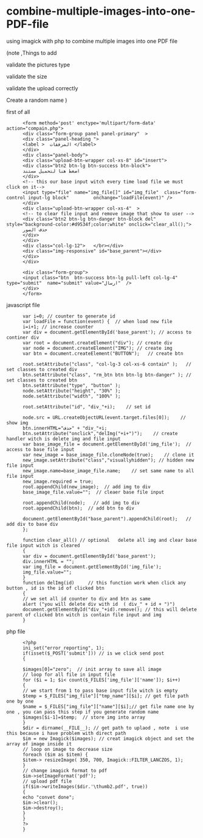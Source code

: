  # combine-multiple-images-into-one-PDF-file
 using imagick with php  to combine multiple images into one PDF file 

 (note ,Things to add

 validate the pictures type

 validate the size

 validate the upload correctly

 Create a random name
 )

  first of all 

          <form method='post' enctype='multipart/form-data' action="compain.php">		
          <div class="form-group panel panel-primary"  > 
          <div class="panel-heading ">
          <label >  المرفقات </label>
          </div>
          <div class="panel-body">
          <div class="upload-btn-wrapper col-xs-8" id="insert">
          <div class="btn2 btn-lg btn-success btn-block">
          اضغط هنا لتحميل مستند
          </div>
          <!-- this our base input witch every time load file we must click on it-->
          <input type="file" name="img_file[]" id="img_file"  class="form-control input-lg block"         onchange="loadFile(event)" />
          </div>
          <div class="upload-btn-wrapper col-xs-4"  >
          <!-- to clear file input and remove image that show to user -->
          <div class="btn2 btn-lg btn-danger btn-block del" style="background-color:#d9534f;color:white" onclick="clear_all();">
          حذف الصور
          </div>
          </div>
          <div class="col-lg-12">	</br></div>
          <div class="img-responsive" id="base_parent"></div>
          </div>
          </div>

          <div class="form-group"> 
          <input class="btn  btn-success btn-lg pull-left col-lg-4"  type="submit"  name="submit" value="ارسال"  /> 
          </div>
          </form>


javascript file

          var i=0; // counter to generate id 
          var loadFile = function(event) {  // when load new file
          i=i+1; // increase counter
          var div = document.getElementById('base_parent'); // access to continer div
          var root = document.createElement("div"); // create div
          var node = document.createElement("IMG"); // create img
          var btn = document.createElement("BUTTON");   // create btn

          root.setAttribute("class", "col-lg-3 col-xs-6 contain" );   // set classes to created div
          btn.setAttribute("class", "rm_btn btn btn-lg btn-danger" ); // set classes to created btn
          btn.setAttribute("type", "button" );
          node.setAttribute("height", "30%" );
          node.setAttribute("width", "100%" );

          root.setAttribute("id", "div_"+i);    // set id

          node.src = URL.createObjectURL(event.target.files[0]);    // show img
          btn.innerHTML="حذف" + "div_"+i;   
          btn.setAttribute("onclick","delImg("+i+")");    // create handler witch is delete img and file input 
          var base_image_file = document.getElementById('img_file');  // access to base file input
          var new_image = base_image_file.cloneNode(true);    // clone it
          new_image.setAttribute("class","visuallyhidden"); // hidden new file input
          new_image.name=base_image_file.name;    // set same name to all file input
          new_image.required = true;    
          root.appendChild(new_image);  // add img to div
          base_image_file.value="";  // cleaer base file input

          root.appendChild(node);   // add img to div
          root.appendChild(btn);  // add btn to div

          document.getElementById("base_parent").appendChild(root);   // add div to base div
          };

          function clear_all() // optional   delete all img and clear base file input witch is cleared 
          {
          var div = document.getElementById('base_parent');
          div.innerHTML = "";
          var img_file = document.getElementById('img_file');
          img_file.value="";
          }
          function delImg(id)     // this function work when click any button , id is the id of clicked btn
          {
          // we set all id counter to div and btn as same 
          alert ("you will delete div with id  ( div_" + id + ")")
          document.getElementById("div_"+id).remove(); // this will delete parent of clicked btn witch is contain file input and img 
          }

php file

          <?php
          ini_set("error_reporting", 1);
          if(isset($_POST['submit'])) // is we click send post
          {

          $images[0]="zero";  // init array to save all image
          // loop for all file in input file
          for ($i = 1; $i< count($_FILES['img_file']['name']); $i++)
          {
          // we start from 1 to pass base input file witch is empty
          $temp = $_FILES["img_file"]["tmp_name"][$i]; // get file path one by one
          $name = $_FILES["img_file"]["name"][$i];// get file name one by one , you can pass this step if you generate random name
          $images[$i-1]=$temp;  // store img into array		
          }
          $dir = dirname(__FILE__); // get path to uplaod , note  i use this because i have problem with direct path
          $im = new Imagick($images); // creat imagick object and set the array of image inside it
          // loop on image to decrease size 
          foreach ($im as $item) {
          $item-> resizeImage( 350, 700, Imagick::FILTER_LANCZOS, 1); 
          }
          // change imagick format to pdf
          $im->setImageFormat('pdf');
          // upload pdf file
          if($im->writeImages($dir.'\thumb2.pdf', true))
          {
          echo "convet done";
          $im->clear(); 
          $im->destroy();	
          }
          }
          ?>
          }
